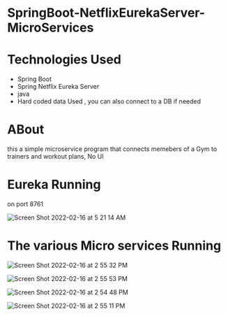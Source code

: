 # SpringBoot-NetflixEurekaServer-MicroServices

# Technologies Used
- Spring Boot
- Spring Netflix Eureka Server
- java
- Hard coded data Used , you can also connect to a DB if needed

#  ABout 
this a simple microservice program  that connects memebers of a Gym to trainers and workout plans, 
No UI 

# Eureka Running 
on port 8761

![Screen Shot 2022-02-16 at 5 21 14 AM](https://user-images.githubusercontent.com/99098876/154346606-303c77cc-8818-47b5-a58b-cf690f480b9f.png)


# The various Micro services Running
![Screen Shot 2022-02-16 at 2 55 32 PM](https://user-images.githubusercontent.com/99098876/154346809-3d456602-85c9-4252-a7ba-03231286b0fd.png)

![Screen Shot 2022-02-16 at 2 55 53 PM](https://user-images.githubusercontent.com/99098876/154346832-83d511ca-df55-401e-a583-95e5dfbc3c99.png)
 
![Screen Shot 2022-02-16 at 2 54 48 PM](https://user-images.githubusercontent.com/99098876/154346853-08b7e744-442e-4e41-91dc-7b6e0992895c.png)

![Screen Shot 2022-02-16 at 2 55 11 PM](https://user-images.githubusercontent.com/99098876/154346881-74045536-2cf1-49ac-a0f1-ff13f23b2c65.png)

